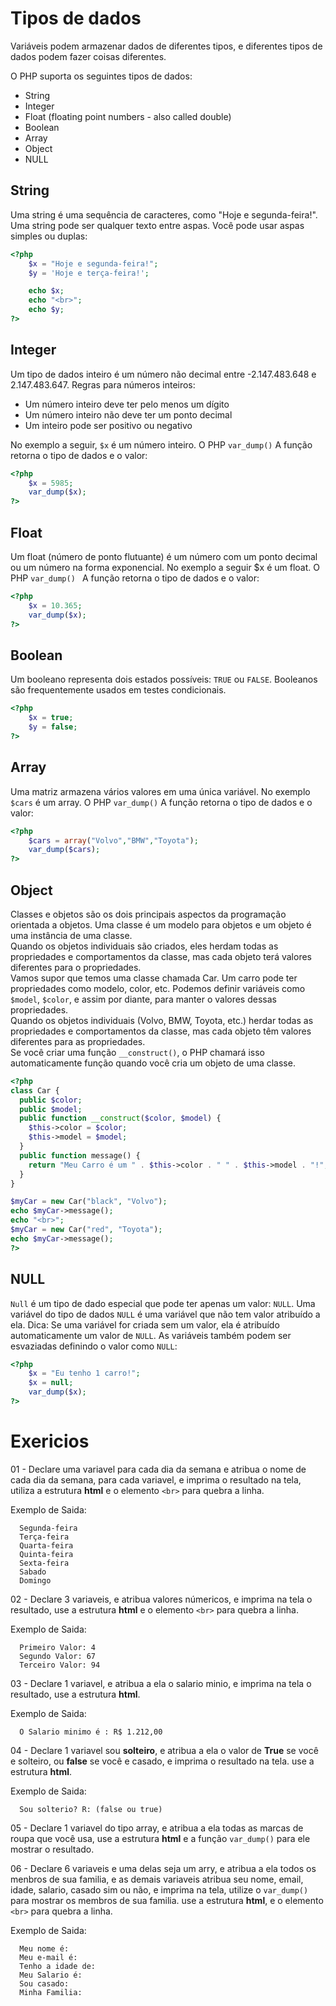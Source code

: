 # Tipos de dados

Variáveis ​​podem armazenar dados de diferentes tipos, e diferentes tipos de dados podem fazer coisas diferentes. 

O PHP suporta os seguintes tipos de dados:
- String
- Integer
- Float (floating point numbers - also called double)
- Boolean
- Array
- Object
- NULL

## String
Uma string é uma sequência de caracteres, como "Hoje e segunda-feira!".
Uma string pode ser qualquer texto entre aspas. Você pode usar aspas simples ou duplas:
```php
<?php
    $x = "Hoje e segunda-feira!";
    $y = 'Hoje e terça-feira!';

    echo $x;
    echo "<br>";
    echo $y;
?> 
```

## Integer
Um tipo de dados inteiro é um número não decimal entre -2.147.483.648 e 2.147.483.647.
Regras para números inteiros:

- Um número inteiro deve ter pelo menos um dígito
- Um número inteiro não deve ter um ponto decimal
- Um inteiro pode ser positivo ou negativo

No exemplo a seguir, ```$x``` é um número inteiro. O PHP ```var_dump()``` A função retorna o tipo de dados e o valor: 
```php
<?php
    $x = 5985;
    var_dump($x);
?> 
```

## Float
Um float (número de ponto flutuante) é um número com um ponto decimal ou um número na forma exponencial.
No exemplo a seguir $x é um float. O PHP ```var_dump() ``` A função retorna o tipo de dados e o valor:
```php
<?php
    $x = 10.365;
    var_dump($x);
?> 
```

## Boolean
Um booleano representa dois estados possíveis: ```TRUE``` ou ```FALSE```.
Booleanos são frequentemente usados ​​em testes condicionais.
```php
<?php
    $x = true;
    $y = false;
?> 
```

## Array
Uma matriz armazena vários valores em uma única variável.
No exemplo ```$cars``` é um array. O PHP ```var_dump()``` A função retorna o tipo de dados e o valor: 
```php 
<?php
    $cars = array("Volvo","BMW","Toyota");
    var_dump($cars);
?> 
```

## Object
Classes e objetos são os dois principais aspectos da programação orientada a objetos.
Uma classe é um modelo para objetos e um objeto é uma instância de uma classe.
</br>
Quando os objetos individuais são criados, eles herdam todas as propriedades e comportamentos da classe, mas cada objeto terá valores diferentes para o propriedades.
</br>
Vamos supor que temos uma classe chamada Car. Um carro pode ter propriedades como modelo, color, etc. Podemos definir variáveis ​​como ```$model```, ```$color```, e assim por diante, para manter o valores dessas propriedades.
</br>
Quando os objetos individuais (Volvo, BMW, Toyota, etc.) herdar todas as propriedades e comportamentos da classe, mas cada objeto têm valores diferentes para as propriedades.
</br>
Se você criar uma função ```__construct()```, o PHP chamará isso automaticamente função quando você cria um objeto de uma classe. 

```php 
<?php
class Car {
  public $color;
  public $model;
  public function __construct($color, $model) {
    $this->color = $color;
    $this->model = $model;
  }
  public function message() {
    return "Meu Carro é um " . $this->color . " " . $this->model . "!";
  }
}

$myCar = new Car("black", "Volvo");
echo $myCar->message();
echo "<br>";
$myCar = new Car("red", "Toyota");
echo $myCar->message();
?> 
```

## NULL
```Null``` é um tipo de dado especial que pode ter apenas um valor: ```NULL```.
Uma variável do tipo de dados ```NULL``` é uma variável que não tem valor atribuído a ela.
Dica: Se uma variável for criada sem um valor, ela é atribuído automaticamente um valor de ```NULL```.
As variáveis ​​também podem ser esvaziadas definindo o valor como ```NULL```: 

```php
<?php
    $x = "Eu tenho 1 carro!";
    $x = null;
    var_dump($x);
?> 
```


# Exericios

01 - Declare uma variavel para cada dia da semana e atribua o nome de cada dia da semana, para cada variavel, e imprima o resultado na tela, utiliza a estrutura **html** e o elemento ```<br>``` para quebra a linha.

Exemplo de Saida:
```
  Segunda-feira
  Terça-feira
  Quarta-feira
  Quinta-feira
  Sexta-feira
  Sabado
  Domingo
```


02 - Declare 3 variaveis, e atribua valores númericos, e imprima na tela o resultado, use a estrutura **html** e o elemento ```<br>``` para quebra a linha. 

Exemplo de Saida:
```
  Primeiro Valor: 4
  Segundo Valor: 67
  Terceiro Valor: 94
```

03 - Declare 1 variavel, e atribua a ela o salario minio, e imprima na tela o resultado, use a estrutura **html**. 

Exemplo de Saida:
```
  O Salario minimo é : R$ 1.212,00
```

04 - Declare 1 variavel sou **solteiro**, e atribua a ela o valor de **True** se você e solteiro, ou **false** se você e casado, e imprima o resultado na tela. use a estrutura **html**.

Exemplo de Saida:
```
  Sou solterio? R: (false ou true)
```

05 - Declare 1 variavel do tipo array, e atribua a ela todas as marcas de roupa que você usa, use a estrutura **html** e a função ```var_dump()``` para ele mostrar o resultado.


06 - Declare 6 variaveis e uma delas seja um arry, e atribua a ela todos os menbros de sua familia, e as demais variaveis atribua seu nome, email, idade, salario, casado sim ou não, e imprima na tela, utilize o ```var_dump()``` para mostrar os membros de sua familia. use a estrutura **html**, e o elemento ```<br>``` para quebra a linha.

Exemplo de Saida:
```
  Meu nome é:
  Meu e-mail é:
  Tenho a idade de:
  Meu Salario é:
  Sou casado:
  Minha Familia:
```